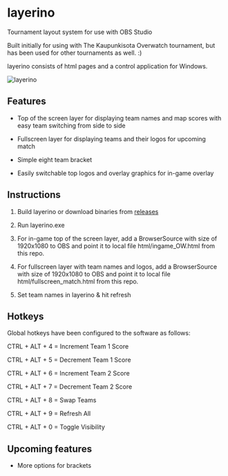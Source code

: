 # layerino
Tournament layout system for use with OBS Studio

Built initially for using with The Kaupunkisota Overwatch tournament, but has been used for other tournaments as well. :)

layerino consists of html pages and a control application for Windows.

![layerino](https://cdn.pbrd.co/images/GVhLxJy.png)

## Features
* Top of the screen layer for displaying team names and map scores with easy team switching from side to side

* Fullscreen layer for displaying teams and their logos for upcoming match

* Simple eight team bracket

* Easily switchable top logos and overlay graphics for in-game overlay

## Instructions
1) Build layerino or download binaries from [releases](https://github.com/eimink/layerino/releases/)

2) Run layerino.exe

3) For in-game top of the screen layer, add a BrowserSource with size of 1920x1080 to OBS and point it to local file html/ingame_OW.html from this repo.

4) For fullscreen layer with team names and logos, add a BrowserSource with size of 1920x1080 to OBS and point it to local file html/fullscreen_match.html from this repo.

5) Set team names in layerino & hit refresh

## Hotkeys

Global hotkeys have been configured to the software as follows:

CTRL + ALT + 4 = Increment Team 1 Score

CTRL + ALT + 5 = Decrement Team 1 Score

CTRL + ALT + 6 = Increment Team 2 Score

CTRL + ALT + 7 = Decrement Team 2 Score

CTRL + ALT + 8 = Swap Teams

CTRL + ALT + 9 = Refresh All

CTRL + ALT + 0 = Toggle Visibility

## Upcoming features

* More options for brackets
